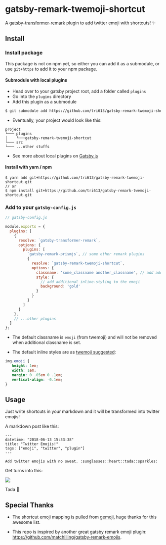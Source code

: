 # gatsby-remark-twemoji-shortcut

A [gatsby-transformer-remark](https://github.com/gatsbyjs/gatsby/tree/master/packages/gatsby-transformer-remark) plugin to add twitter emoji with shortcuts! :sparkles:

## Install

### Install package

This package is not on npm yet, so either you can add it as a submodule, or use `git+https` to add it to your npm package.

#### Submodule with local plugins

- Head over to your gatsby project root, add a folder called `plugins`
- Go into the `plugins` directory
- Add this plugin as a submodule

```bash
$ git submodule add https://github.com/tri613/gatsby-remark-twemoji-shortcut.git
```
- Eventually, your project would look like this:
```
project
└─── plugins
│    └───gatsby-remark-twemoji-shortcut
└─── src
└─── ...other stuffs
```

  - See more about local plugins on [Gatsby.js](https://www.gatsbyjs.org/docs/plugin-authoring/#local-plugins)

#### Install with yarn / npm

```
$ yarn add git+https://github.com/tri613/gatsby-remark-twemoji-shortcut.git
// or
$ npm install git+https://github.com/tri613/gatsby-remark-twemoji-shortcut.git

```

### Add to your `gatsby-config.js`

```javascript
// gatsby-config.js

module.exports = {
  plugins: [
    {
      resolve: `gatsby-transformer-remark`,
      options: {
        plugins: [
          `gatsby-remark-prismjs`, // some other remark plugins
          {
            resolve: `gatsby-remark-twemoji-shortcut`,
            options: {
              classname: 'some_classname another_classname', // add additional classname to the emoji
              style: { 
                // add additional inline-styling to the emoji
                background: 'gold'
              }
            }
          }
        ]
      }
    },
    // ...other plugins
  ]
};
```

- The default classname is `emoji` (from twemoji) and will not be removed when additional classname is set.

- The default inline styles are as [twemoji suggested](https://github.com/twitter/twemoji#inline-styles):

```css
img.emoji {
   height: 1em;
   width: 1em;
   margin: 0 .05em 0 .1em;
   vertical-align: -0.1em;
}
```

## Usage
Just write shortcuts in your markdown and it will be transformed into twitter emojis!

A markdown post like this:

```
---
datetime: "2018-06-13 15:33:38"
title: "Twitter Emojis!"
tags: ["emoji", "twitter", "plugin"]
---

Add twitter emojis with no sweat. :sunglasses::heart::tada::sparkles:
```

Get turns into this:

![](https://i.imgur.com/QBnHp2s.png)

Tada :tada:

## Special Thanks

- The shortcut emoji mapping is pulled from [gemoji](https://github.com/github/gemoji), huge thanks for this awesome list.

- This repo is inspired by another great gatsby remark emoji plugin: https://github.com/matchilling/gatsby-remark-emojis.